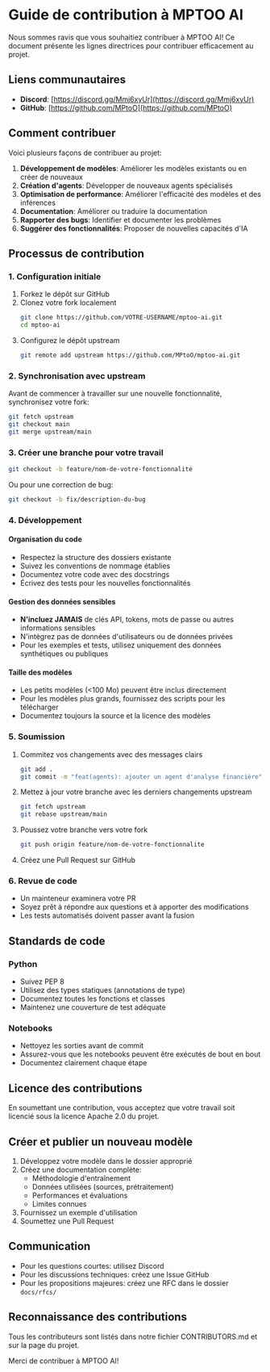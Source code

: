 # Guide de contribution à MPTOO AI

Nous sommes ravis que vous souhaitiez contribuer à MPTOO AI! Ce document présente les lignes directrices pour contribuer efficacement au projet.

## Liens communautaires

- **Discord**: [https://discord.gg/Mmj6xyUr](https://discord.gg/Mmj6xyUr)
- **GitHub**: [https://github.com/MPtoO](https://github.com/MPtoO)

## Comment contribuer

Voici plusieurs façons de contribuer au projet:

1. **Développement de modèles**: Améliorer les modèles existants ou en créer de nouveaux
2. **Création d'agents**: Développer de nouveaux agents spécialisés
3. **Optimisation de performance**: Améliorer l'efficacité des modèles et des inférences
4. **Documentation**: Améliorer ou traduire la documentation
5. **Rapporter des bugs**: Identifier et documenter les problèmes
6. **Suggérer des fonctionnalités**: Proposer de nouvelles capacités d'IA

## Processus de contribution

### 1. Configuration initiale

1. Forkez le dépôt sur GitHub
2. Clonez votre fork localement
   ```bash
   git clone https://github.com/VOTRE-USERNAME/mptoo-ai.git
   cd mptoo-ai
   ```
3. Configurez le dépôt upstream
   ```bash
   git remote add upstream https://github.com/MPtoO/mptoo-ai.git
   ```

### 2. Synchronisation avec upstream

Avant de commencer à travailler sur une nouvelle fonctionnalité, synchronisez votre fork:

```bash
git fetch upstream
git checkout main
git merge upstream/main
```

### 3. Créer une branche pour votre travail

```bash
git checkout -b feature/nom-de-votre-fonctionnalite
```

Ou pour une correction de bug:

```bash
git checkout -b fix/description-du-bug
```

### 4. Développement

#### Organisation du code

- Respectez la structure des dossiers existante
- Suivez les conventions de nommage établies
- Documentez votre code avec des docstrings
- Écrivez des tests pour les nouvelles fonctionnalités

#### Gestion des données sensibles

- **N'incluez JAMAIS** de clés API, tokens, mots de passe ou autres informations sensibles
- N'intégrez pas de données d'utilisateurs ou de données privées
- Pour les exemples et tests, utilisez uniquement des données synthétiques ou publiques

#### Taille des modèles

- Les petits modèles (<100 Mo) peuvent être inclus directement
- Pour les modèles plus grands, fournissez des scripts pour les télécharger
- Documentez toujours la source et la licence des modèles

### 5. Soumission

1. Commitez vos changements avec des messages clairs
   ```bash
   git add .
   git commit -m "feat(agents): ajouter un agent d'analyse financière"
   ```

2. Mettez à jour votre branche avec les derniers changements upstream
   ```bash
   git fetch upstream
   git rebase upstream/main
   ```

3. Poussez votre branche vers votre fork
   ```bash
   git push origin feature/nom-de-votre-fonctionnalite
   ```

4. Créez une Pull Request sur GitHub

### 6. Revue de code

- Un mainteneur examinera votre PR
- Soyez prêt à répondre aux questions et à apporter des modifications
- Les tests automatisés doivent passer avant la fusion

## Standards de code

### Python

- Suivez PEP 8
- Utilisez des types statiques (annotations de type)
- Documentez toutes les fonctions et classes
- Maintenez une couverture de test adéquate

### Notebooks

- Nettoyez les sorties avant de commit
- Assurez-vous que les notebooks peuvent être exécutés de bout en bout
- Documentez clairement chaque étape

## Licence des contributions

En soumettant une contribution, vous acceptez que votre travail soit licencié sous la licence Apache 2.0 du projet.

## Créer et publier un nouveau modèle

1. Développez votre modèle dans le dossier approprié
2. Créez une documentation complète:
   - Méthodologie d'entraînement
   - Données utilisées (sources, prétraitement)
   - Performances et évaluations
   - Limites connues
3. Fournissez un exemple d'utilisation
4. Soumettez une Pull Request

## Communication

- Pour les questions courtes: utilisez Discord
- Pour les discussions techniques: créez une Issue GitHub
- Pour les propositions majeures: créez une RFC dans le dossier `docs/rfcs/`

## Reconnaissance des contributions

Tous les contributeurs sont listés dans notre fichier CONTRIBUTORS.md et sur la page du projet.

Merci de contribuer à MPTOO AI! 